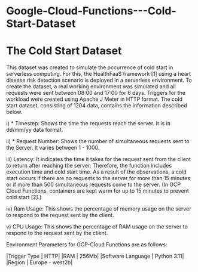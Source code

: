# Google-Cloud-Functions---Cold-Start-Dataset

# The Cold Start Dataset

This dataset was created to simulate the occurrence of cold start in serverless computing. For this, the HealthFaaS framework [1] using a heart disease risk detection scenario is deployed in a serverless environment. To create the dataset, a real working environment was simulated and all requests were sent between 08:00 and 17:00 for 6 days. Triggers for the workload were created using Apache J Meter in HTTP format. The cold start dataset, consisting of 1204 data, contains the information described below.

i) * Timestep: Shows the time the requests reach the server. It is in dd/mm/yy data format.

ii) * Request Number: Shows the number of simultaneous requests sent to the Server. It varies between 1 - 1000.

iii) Latency: It indicates the time it takes for the request sent from the client to return after reaching the server. Therefore, the function includes execution time and cold start time. As a result of the observations, a cold start occurs if there are no requests to the server for more than 15 minutes or if more than 500 simultaneous requests come to the server. (In GCP Cloud Functions, containers are kept warm for up to 15 minutes to prevent cold start [2].)

iv) Ram Usage: This shows the percentage of memory usage on the server to respond to the request sent by the client.

v) CPU Usage: This shows the percentage of RAM usage on the server to respond to the request sent by the client.


Environment Parameters for GCP-Cloud Functions are as follows:

|Trigger Type | HTTP|
|RAM |  256Mb|
|Software Language |  Python 3.11|
|Region |  Europe - west2b|
